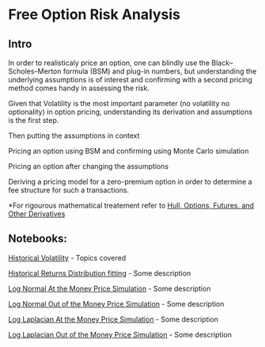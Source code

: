 # Free Option Risk Analysis

## Intro

In order to realisticaly price an option, one can blindly use the Black–Scholes–Merton formula (BSM) and plug-in numbers,
but understanding the underlying assumptions is of interest and confirming with a second pricing method comes handy in assessing the risk.

Given that Volatility is the most important parameter (no volatility no optionality) in option pricing, understanding its derivation and assumptions is the first step.

Then putting the assumptions in context

Pricing an option using BSM and confirming using Monte Carlo simulation

Pricing an option after changing the assumptions 

Deriving a pricing model for a zero-premium option in order to determine a fee structure for such a transactions.

*For rigourous mathematical treatement refer to [Hull, Options, Futures, and Other Derivatives](https://www.pearson.com/nl/en_NL/higher-education/subject-catalogue/finance/Options-Futures-and-Other-Derivatives-Hull.html)

## Notebooks:

[Historical Volatility](historical_volatility.ipynb) - Topics covered

[Historical Returns Distribution fitting](historical_returns_fit.ipynb) - Some description

[Log Normal At the Money Price Simulation](normal_at_money_simulation.ipynb) - Some description

[Log Normal Out of the Money Price Simulation](normal_out_money_simulation.ipynb) - Some description

[Log Laplacian At the Money Price Simulation](laplacian_at_money_simulation.ipynb) - Some description

[Log Laplacian Out of the Money Price Simulation](laplacian_out_money_simulation.ipynb) - Some description
